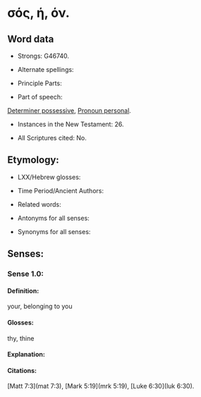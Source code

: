 # σός, ή, όν. 

<!-- Status: S2=NeedsReview -->
<!-- Lexica used for edits: BDAG LN LSJM MM   -->

## Word data

* Strongs: G46740.

* Alternate spellings:



* Principle Parts: 


* Part of speech: 

[Determiner possessive](http://ugg.readthedocs.io/en/latest/determiner_possessive.html),
[Pronoun personal](http://ugg.readthedocs.io/en/latest/pronoun_personal.html).

* Instances in the New Testament: 26.

* All Scriptures cited: No.

## Etymology: 


* LXX/Hebrew glosses: 


* Time Period/Ancient Authors: 


* Related words: 

* Antonyms for all senses:

* Synonyms for all senses: 


## Senses: 


### Sense  1.0: 

#### Definition: 

your, belonging to you

#### Glosses: 

thy, thine 

#### Explanation: 


#### Citations: 

[Matt 7:3](mat 7:3), [Mark 5:19](mrk 5:19), [Luke 6:30](luk 6:30). 
